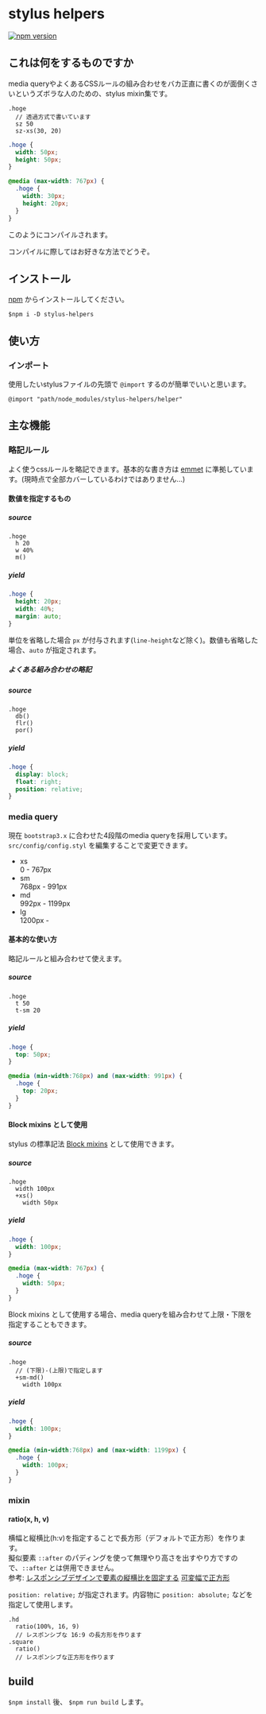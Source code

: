# stylus helpers

[![npm version](https://badge.fury.io/js/stylus-helpers.svg)](https://badge.fury.io/js/stylus-helpers)


## これは何をするものですか

media queryやよくあるCSSルールの組み合わせをバカ正直に書くのが面倒くさいというズボラな人のための、stylus mixin集です。

```stylus
.hoge
  // 透過方式で書いています
  sz 50
  sz-xs(30, 20)
```

```CSS
.hoge {
  width: 50px;
  height: 50px;
}

@media (max-width: 767px) {
  .hoge {
    width: 30px;
    height: 20px;
  }
}
```

このようにコンパイルされます。

コンパイルに際してはお好きな方法でどうぞ。


## インストール

[npm](https://www.npmjs.com/package/stylus-helpers) からインストールしてください。

```console
$npm i -D stylus-helpers
```

## 使い方

### インポート

使用したいstylusファイルの先頭で `@import` するのが簡単でいいと思います。

```stylus
@import "path/node_modules/stylus-helpers/helper"
```

## 主な機能

### 略記ルール

よく使うcssルールを略記できます。基本的な書き方は [emmet](https://emmet.io/) に準拠しています。(現時点で全部カバーしているわけではありません...)

#### 数値を指定するもの

##### source

```stylus
.hoge
  h 20
  w 40%
  m()
```

##### yield

```css
.hoge {
  height: 20px;
  width: 40%;
  margin: auto;
}
```

単位を省略した場合 `px` が付与されます(`line-height`など除く)。数値も省略した場合、`auto` が指定されます。

##### よくある組み合わせの略記

##### source

```stylus
.hoge
  db()
  flr()
  por()

```

##### yield

```css
.hoge {
  display: block;
  float: right;
  position: relative;
}
```

### media query

現在 `bootstrap3.x` に合わせた4段階のmedia queryを採用しています。  
`src/config/config.styl` を編集することで変更できます。

- xs  
0 - 767px
- sm  
768px - 991px
- md  
992px - 1199px
- lg  
1200px -

#### 基本的な使い方
略記ルールと組み合わせて使えます。

##### source

```stylus
.hoge
  t 50
  t-sm 20
```

##### yield

```css
.hoge {
  top: 50px;
}

@media (min-width:768px) and (max-width: 991px) {
  .hoge {
    top: 20px;
  }
}
```

#### Block mixins として使用

stylus の標準記法 [Block mixins](http://stylus-lang.com/docs/mixins.html#block-mixins) として使用できます。

##### source

```stylus
.hoge
  width 100px  
  +xs()
    width 50px
```

##### yield

```css
.hoge {
  width: 100px;
}

@media (max-width: 767px) {
  .hoge {
    width: 50px;
  }
}
```

Block mixins として使用する場合、media queryを組み合わせて上限・下限を指定することもできます。

##### source

```stylus
.hoge
  // (下限)-(上限)で指定します
  +sm-md()
    width 100px
```

##### yield

```css
.hoge {
  width: 100px;
}

@media (min-width:768px) and (max-width: 1199px) {
  .hoge {
    width: 100px;
  }
}
```

### mixin

#### ratio(x, h, v)

横幅と縦横比(h:v)を指定することで長方形（デフォルトで正方形）を作ります。  
擬似要素 `::after` のパディングを使って無理やり高さを出すやり方ですので、`::after` とは併用できません。  
参考: [レスポンシブデザインで要素の縦横比を固定する](https://toduq.com/responsive-ratio/) [可変幅で正方形](https://codepen.io/kobaatsu/pen/zvvEzo)

`position: relative;` が指定されます。内容物に `position: absolute;` などを指定して使用します。

```stylus
.hd
  ratio(100%, 16, 9)
  // レスポンシブな 16:9 の長方形を作ります
.square
  ratio()
  // レスポンシブな正方形を作ります
```

## build

`$npm install` 後、 `$npm run build` します。
